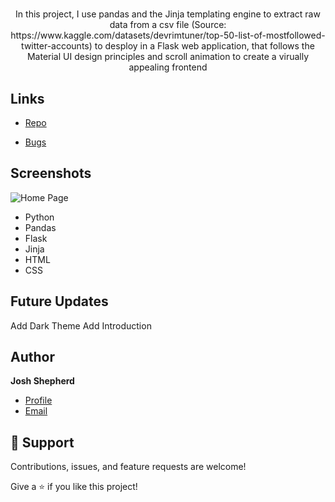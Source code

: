 <h1 align="center"><twitter_50></h1>

<p align="center"><project-description>
 In this project, I use pandas and the Jinja templating engine to extract raw data from a csv file (Source: https://www.kaggle.com/datasets/devrimtuner/top-50-list-of-mostfollowed-twitter-accounts) to desploy in a Flask web application, that follows the Material UI design principles and scroll animation to create a virually appealing frontend
 </p>

## Links

- [Repo](https://github.com/Rohit19060/twitter_50 "Twitter Top 50 Repo")


- [Bugs](https://github.com/Rohit19060/twitter_50/issues "Issues Page")


## Screenshots

![Home Page](/screenshots/sceenshot_1.png "Home Page")


- Python
- Pandas
- Flask
- Jinja
- HTML
- CSS

## Future Updates

Add Dark Theme
Add Introduction

## Author

**Josh Shepherd**

- [Profile](https://github.com/Optimized-Coder "Josh Shepherd")
- [Email](mailto:joshuashepherd877@gmail.com?subject=Hi "Hi!")

## 🤝 Support

Contributions, issues, and feature requests are welcome!

Give a ⭐️ if you like this project!
